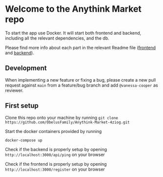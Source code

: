 # Welcome to the Anythink Market repo

To start the app use Docker. It will start both frontend and backend, including all the relevant dependencies, and the db.

Please find more info about each part in the relevant Readme file ([frontend](frontend/readme.md) and [backend](backend/README.md)).

## Development

When implementing a new feature or fixing a bug, please create a new pull request against `main` from a feature/bug branch and add `@vanessa-cooper` as reviewer.

## First setup

Clone this repo onto your machine by running
`git clone https://github.com/ObelusFamily/Anythink-Market-4ziog.git`

Start the docker containers provided by running

```cd ../Anythink-Market-4ziog
docker-compose up
```

Check if the backend is properly setup by opening `http://localhost:3000/api/ping` on your browser

Check if the frontend is properly setup by opening `http://localhost:3000/register` on your browser
